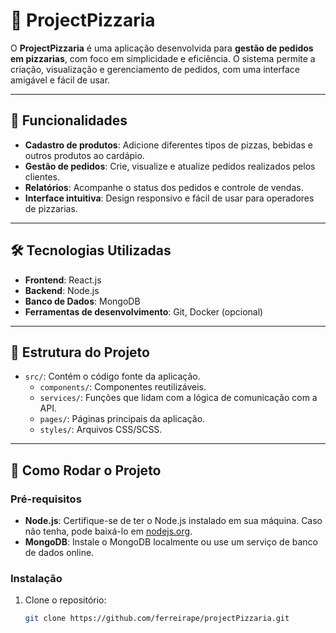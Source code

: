 # 🍕 ProjectPizzaria

O **ProjectPizzaria** é uma aplicação desenvolvida para **gestão de pedidos em pizzarias**, com foco em simplicidade e eficiência. O sistema permite a criação, visualização e gerenciamento de pedidos, com uma interface amigável e fácil de usar.

---

## 🚀 Funcionalidades

- **Cadastro de produtos**: Adicione diferentes tipos de pizzas, bebidas e outros produtos ao cardápio.
- **Gestão de pedidos**: Crie, visualize e atualize pedidos realizados pelos clientes.
- **Relatórios**: Acompanhe o status dos pedidos e controle de vendas.
- **Interface intuitiva**: Design responsivo e fácil de usar para operadores de pizzarias.

---

## 🛠️ Tecnologias Utilizadas

- **Frontend**: React.js
- **Backend**: Node.js
- **Banco de Dados**: MongoDB
- **Ferramentas de desenvolvimento**: Git, Docker (opcional)

---

## 📂 Estrutura do Projeto

- `src/`: Contém o código fonte da aplicação.
  - `components/`: Componentes reutilizáveis.
  - `services/`: Funções que lidam com a lógica de comunicação com a API.
  - `pages/`: Páginas principais da aplicação.
  - `styles/`: Arquivos CSS/SCSS.

---

## 🚀 Como Rodar o Projeto

### Pré-requisitos

- **Node.js**: Certifique-se de ter o Node.js instalado em sua máquina. Caso não tenha, pode baixá-lo em [nodejs.org](https://nodejs.org/).
- **MongoDB**: Instale o MongoDB localmente ou use um serviço de banco de dados online.

### Instalação

1. Clone o repositório:
   ```bash
   git clone https://github.com/ferreirape/projectPizzaria.git
